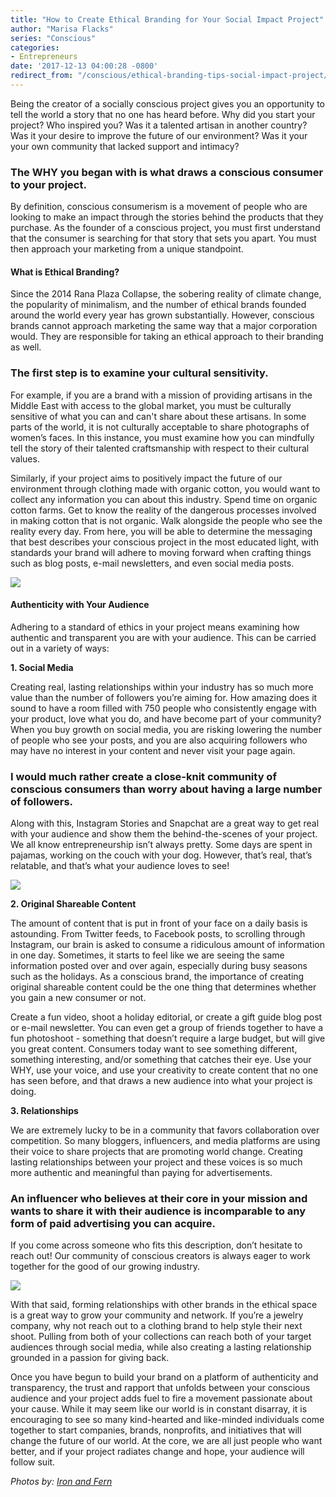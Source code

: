 ```yaml
---
title: "How to Create Ethical Branding for Your Social Impact Project"
author: "Marisa Flacks"
series: "Conscious"
categories:
- Entrepreneurs
date: '2017-12-13 04:00:28 -0800'
redirect_from: "/conscious/ethical-branding-tips-social-impact-project/"
---
```


Being the creator of a socially conscious project gives you an opportunity to tell the world a story that no one has heard before. Why did you start your project? Who inspired you? Was it a talented artisan in another country? Was it your desire to improve the future of our environment? Was it your your own community that lacked support and intimacy?

### **The WHY you began with is what draws a conscious consumer to your project.**

By definition, conscious consumerism is a movement of people who are looking to make an impact through the stories behind the products that they purchase. As the founder of a conscious project, you must first understand that the consumer is searching for that story that sets you apart. You must then approach your marketing from a unique standpoint.

#### **What is Ethical Branding?**

Since the 2014 Rana Plaza Collapse, the sobering reality of climate change, the popularity of minimalism, and the number of ethical brands founded around the world every year has grown substantially. However, conscious brands cannot approach marketing the same way that a major corporation would. They are responsible for taking an ethical approach to their branding as well.

### **The first step is to examine your cultural sensitivity.**

For example, if you are a brand with a mission of providing artisans in the Middle East with access to the global market, you must be culturally sensitive of what you can and can't share about these artisans. In some parts of the world, it is not culturally acceptable to share photographs of women’s faces. In this instance, you must examine how you can mindfully tell the story of their talented craftsmanship with respect to their cultural values.

Similarly, if your project aims to positively impact the future of our environment through clothing made with organic cotton, you would want to collect any information you can about this industry. Spend time on organic cotton farms. Get to know the reality of the dangerous processes involved in making cotton that is not organic. Walk alongside the people who see the reality every day. From here, you will be able to determine the messaging that best describes your conscious project in the most educated light, with standards your brand will adhere to moving forward when crafting things such as blog posts, e-mail newsletters, and even social media posts.

![](https://yellow-blog-images.imgix.net/2017/12/FLDWRK-Coworking-photo-options-for-Yellow-blog-7.jpg)

#### **Authenticity with Your Audience**

Adhering to a standard of ethics in your project means examining how authentic and transparent you are with your audience. This can be carried out in a variety of ways:

**1\. Social Media**

Creating real, lasting relationships within your industry has so much more value than the number of followers you’re aiming for. How amazing does it sound to have a room filled with 750 people who consistently engage with your product, love what you do, and have become part of your community? When you buy growth on social media, you are risking lowering the number of people who see your posts, and you are also acquiring followers who may have no interest in your content and never visit your page again.

### **I would much rather create a close-knit community of conscious consumers than worry about having a large number of followers.**

Along with this, Instagram Stories and Snapchat are a great way to get real with your audience and show them the behind-the-scenes of your project. We all know entrepreneurship isn’t always pretty. Some days are spent in pajamas, working on the couch with your dog. However, that’s real, that’s relatable, and that’s what your audience loves to see!

![](https://yellow-blog-images.imgix.net/2017/12/FLDWRK-Coworking-photo-options-for-Yellow-blog-4.jpg)

**2\. Original Shareable Content**

The amount of content that is put in front of your face on a daily basis is astounding. From Twitter feeds, to Facebook posts, to scrolling through Instagram, our brain is asked to consume a ridiculous amount of information in one day. Sometimes, it starts to feel like we are seeing the same information posted over and over again, especially during busy seasons such as the holidays. As a conscious brand, the importance of creating original shareable content could be the one thing that determines whether you gain a new consumer or not.

Create a fun video, shoot a holiday editorial, or create a gift guide blog post or e-mail newsletter. You can even get a group of friends together to have a fun photoshoot - something that doesn’t require a large budget, but will give you great content. Consumers today want to see something different, something interesting, and/or something that catches their eye. Use your WHY, use your voice, and use your creativity to create content that no one has seen before, and that draws a new audience into what your project is doing.

**3\. Relationships**

We are extremely lucky to be in a community that favors collaboration over competition. So many bloggers, influencers, and media platforms are using their voice to share projects that are promoting world change. Creating lasting relationships between your project and these voices is so much more authentic and meaningful than paying for advertisements.

### **An influencer who believes at their core in your mission and wants to share it with their audience is incomparable to any form of paid advertising you can acquire.**

If you come across someone who fits this description, don’t hesitate to reach out! Our community of conscious creators is always eager to work together for the good of our growing industry.

![](https://yellow-blog-images.imgix.net/2017/12/FLDWRK-Coworking-photo-options-for-Yellow-blog-5.jpg)

With that said, forming relationships with other brands in the ethical space is a great way to grow your community and network. If you’re a jewelry company, why not reach out to a clothing brand to help style their next shoot. Pulling from both of your collections can reach both of your target audiences through social media, while also creating a lasting relationship grounded in a passion for giving back.

Once you have begun to build your brand on a platform of authenticity and transparency, the trust and rapport that unfolds between your conscious audience and your project adds fuel to fire a movement passionate about your cause. While it may seem like our world is in constant disarray, it is encouraging to see so many kind-hearted and like-minded individuals come together to start companies, brands, nonprofits, and initiatives that will change the future of our world. At the core, we are all just people who want better, and if your project radiates change and hope, your audience will follow suit.

_Photos by: [Iron and Fern](http://www.ironandfern.com/)_
